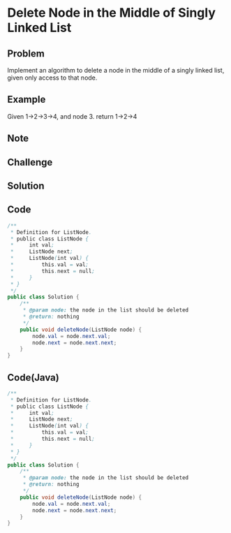 Delete Node in the Middle of Singly Linked List
===


Problem
-------

Implement an algorithm to delete a node in the middle of a singly linked list, given only access to that node.

Example
-------

Given 1->2->3->4, and node 3. return 1->2->4

Note
---------

Challenge
---------

Solution
--------

Code
----

```java
/**
 * Definition for ListNode.
 * public class ListNode {
 *     int val;
 *     ListNode next;
 *     ListNode(int val) {
 *         this.val = val;
 *         this.next = null;
 *     }
 * }
 */ 
public class Solution {
    /**
     * @param node: the node in the list should be deleted
     * @return: nothing
     */
    public void deleteNode(ListNode node) {
        node.val = node.next.val;
        node.next = node.next.next;
    }
}
```

Code(Java)
----------

```java
/**
 * Definition for ListNode.
 * public class ListNode {
 *     int val;
 *     ListNode next;
 *     ListNode(int val) {
 *         this.val = val;
 *         this.next = null;
 *     }
 * }
 */ 
public class Solution {
    /**
     * @param node: the node in the list should be deleted
     * @return: nothing
     */
    public void deleteNode(ListNode node) {
        node.val = node.next.val;
        node.next = node.next.next;
    }
}

```
